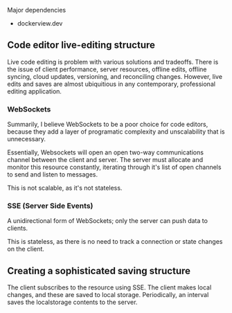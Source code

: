Major dependencies

- dockerview.dev

## Code editor live-editing structure

Live code editing is problem with various solutions and tradeoffs. There is the issue of client performance, server resources, offline edits, offline syncing, cloud updates, versioning, and reconciling changes. However, live edits and saves are almost ubiquitious in any contemporary, professional editing application.

### WebSockets

Summarily, I believe WebSockets to be a poor choice for code editors, because they add a layer of programatic complexity and unscalability that is unnecessary.

Essentially, Websockets will open an open two-way communications channel between the client and server. The server must allocate and monitor this resource constantly, iterating through it's list of open channels to send and listen to messages. 

This is not scalable, as it's not stateless.

### SSE (Server Side Events)

A unidirectional form of WebSockets; only the server can push data to clients.

This is stateless, as there is no need to track a connection or state changes on the client.

## Creating a sophisticated saving structure

The client subscribes to the resource using SSE. The client makes local changes, and these are saved to local storage. Periodically, an interval saves the localstorage contents to the server.